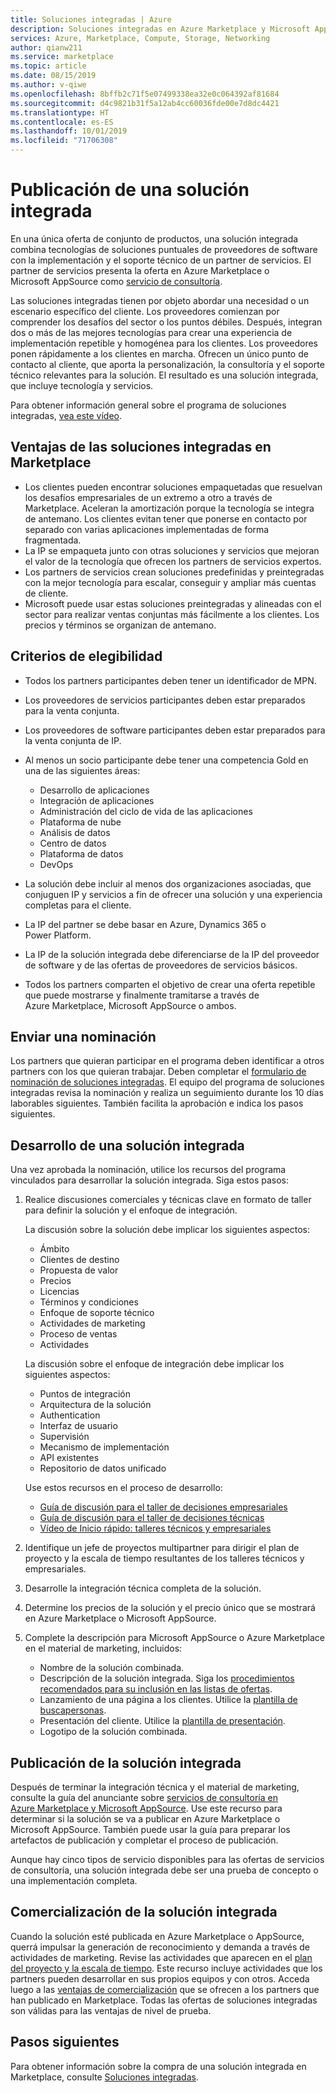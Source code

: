 ```yaml
---
title: Soluciones integradas | Azure
description: Soluciones integradas en Azure Marketplace y Microsoft AppSource
services: Azure, Marketplace, Compute, Storage, Networking
author: qianw211
ms.service: marketplace
ms.topic: article
ms.date: 08/15/2019
ms.author: v-qiwe
ms.openlocfilehash: 8bffb2c71f5e07499338ea32e0c064392af81684
ms.sourcegitcommit: d4c9821b31f5a12ab4cc60036fde00e7d8dc4421
ms.translationtype: HT
ms.contentlocale: es-ES
ms.lasthandoff: 10/01/2019
ms.locfileid: "71706308"
---
```

# <a name="publish-an-integrated-solution"></a>Publicación de una solución integrada

En una única oferta de conjunto de productos, una solución integrada combina tecnologías de soluciones puntuales de proveedores de software con la implementación y el soporte técnico de un partner de servicios. El partner de servicios presenta la oferta en Azure Marketplace o Microsoft AppSource como [servicio de consultoría](https://docs.microsoft.com/azure/marketplace/consulting-services).

Las soluciones integradas tienen por objeto abordar una necesidad o un escenario específico del cliente. Los proveedores comienzan por comprender los desafíos del sector o los puntos débiles. Después, integran dos o más de las mejores tecnologías para crear una experiencia de implementación repetible y homogénea para los clientes. Los proveedores ponen rápidamente a los clientes en marcha. Ofrecen un único punto de contacto al cliente, que aporta la personalización, la consultoría y el soporte técnico relevantes para la solución. El resultado es una solución integrada, que incluye tecnología y servicios.

Para obtener información general sobre el programa de soluciones integradas, [vea este vídeo](https://aka.ms/AA5qos4).

## <a name="benefits-of-integrated-solutions-in-the-marketplace"></a>Ventajas de las soluciones integradas en Marketplace

* Los clientes pueden encontrar soluciones empaquetadas que resuelvan los desafíos empresariales de un extremo a otro a través de Marketplace. Aceleran la amortización porque la tecnología se integra de antemano. Los clientes evitan tener que ponerse en contacto por separado con varias aplicaciones implementadas de forma fragmentada.
* La IP se empaqueta junto con otras soluciones y servicios que mejoran el valor de la tecnología que ofrecen los partners de servicios expertos.
* Los partners de servicios crean soluciones predefinidas y preintegradas con la mejor tecnología para escalar, conseguir y ampliar más cuentas de cliente.
* Microsoft puede usar estas soluciones preintegradas y alineadas con el sector para realizar ventas conjuntas más fácilmente a los clientes. Los precios y términos se organizan de antemano. 

## <a name="eligibility-criteria"></a>Criterios de elegibilidad

* Todos los partners participantes deben tener un identificador de MPN.
* Los proveedores de servicios participantes deben estar preparados para la venta conjunta.
* Los proveedores de software participantes deben estar preparados para la venta conjunta de IP. 
* Al menos un socio participante debe tener una competencia Gold en una de las siguientes áreas:

    * Desarrollo de aplicaciones
    * Integración de aplicaciones
    * Administración del ciclo de vida de las aplicaciones
    * Plataforma de nube
    * Análisis de datos
    * Centro de datos
    * Plataforma de datos
    * DevOps

* La solución debe incluir al menos dos organizaciones asociadas, que conjuguen IP y servicios a fin de ofrecer una solución y una experiencia completas para el cliente.
* La IP del partner se debe basar en Azure, Dynamics 365 o Power Platform.
* La IP de la solución integrada debe diferenciarse de la IP del proveedor de software y de las ofertas de proveedores de servicios básicos.
* Todos los partners comparten el objetivo de crear una oferta repetible que puede mostrarse y finalmente tramitarse a través de Azure Marketplace, Microsoft AppSource o ambos.

## <a name="submit-a-nomination"></a>Enviar una nominación

Los partners que quieran participar en el programa deben identificar a otros partners con los que quieran trabajar. Deben completar el [formulario de nominación de soluciones integradas](https://aka.ms/AA5qicu). El equipo del programa de soluciones integradas revisa la nominación y realiza un seguimiento durante los 10 días laborables siguientes. También facilita la aprobación e indica los pasos siguientes. 

## <a name="develop-an-integrated-solution"></a>Desarrollo de una solución integrada 

Una vez aprobada la nominación, utilice los recursos del programa vinculados para desarrollar la solución integrada. Siga estos pasos: 

1. Realice discusiones comerciales y técnicas clave en formato de taller para definir la solución y el enfoque de integración. 

    La discusión sobre la solución debe implicar los siguientes aspectos:
    * Ámbito
    * Clientes de destino
    * Propuesta de valor
    * Precios
    * Licencias
    * Términos y condiciones
    * Enfoque de soporte técnico
    * Actividades de marketing
    * Proceso de ventas
    * Actividades

    La discusión sobre el enfoque de integración debe implicar los siguientes aspectos: 
    * Puntos de integración
    * Arquitectura de la solución
    * Authentication
    * Interfaz de usuario
    * Supervisión
    * Mecanismo de implementación
    * API existentes
    * Repositorio de datos unificado

    Use estos recursos en el proceso de desarrollo:

    * [Guía de discusión para el taller de decisiones empresariales](https://aka.ms/AA5qicx)
    * [Guía de discusión para el taller de decisiones técnicas](https://aka.ms/AA5qid1)
    * [Vídeo de Inicio rápido: talleres técnicos y empresariales](https://aka.ms/AA5qos9)

1. Identifique un jefe de proyectos multipartner para dirigir el plan de proyecto y la escala de tiempo resultantes de los talleres técnicos y empresariales.

1. Desarrolle la integración técnica completa de la solución.

1. Determine los precios de la solución y el precio único que se mostrará en Azure Marketplace o Microsoft AppSource.

1. Complete la descripción para Microsoft AppSource o Azure Marketplace en el material de marketing, incluidos:

    * Nombre de la solución combinada.
    * Descripción de la solución integrada. Siga los [procedimientos recomendados para su inclusión en las listas de ofertas](https://docs.microsoft.com/azure/marketplace/gtm-offer-listing-best-practices).
    * Lanzamiento de una página a los clientes. Utilice la [plantilla de buscapersonas](https://aka.ms/AA5s08a).
    * Presentación del cliente. Utilice la [plantilla de presentación](https://aka.ms/AA5s7ql).
    * Logotipo de la solución combinada. 

## <a name="publish-your-integrated-solution"></a>Publicación de la solución integrada 

Después de terminar la integración técnica y el material de marketing, consulte la guía del anunciante sobre [servicios de consultoría en Azure Marketplace y Microsoft AppSource](https://docs.microsoft.com/azure/marketplace/consulting-services). Use este recurso para determinar si la solución se va a publicar en Azure Marketplace o Microsoft AppSource. También puede usar la guía para preparar los artefactos de publicación y completar el proceso de publicación.

Aunque hay cinco tipos de servicio disponibles para las ofertas de servicios de consultoría, una solución integrada debe ser una prueba de concepto o una implementación completa.

## <a name="go-to-market-with-your-integrated-solution"></a>Comercialización de la solución integrada 

Cuando la solución esté publicada en Azure Marketplace o AppSource, querrá impulsar la generación de reconocimiento y demanda a través de actividades de marketing. Revise las actividades que aparecen en el [plan del proyecto y la escala de tiempo](https://aka.ms/AA5qiuc). Este recurso incluye actividades que los partners pueden desarrollar en sus propios equipos y con otros. Acceda luego a las [ventajas de comercialización](https://docs.microsoft.com/azure/marketplace/gtm-your-marketplace-benefits#list-trial-and-consulting-benefits) que se ofrecen a los partners que han publicado en Marketplace. Todas las ofertas de soluciones integradas son válidas para las ventajas de nivel de prueba.

## <a name="next-steps"></a>Pasos siguientes

Para obtener información sobre la compra de una solución integrada en Marketplace, consulte [Soluciones integradas](https://docs.microsoft.com/azure/marketplace/integrated-solutions).
